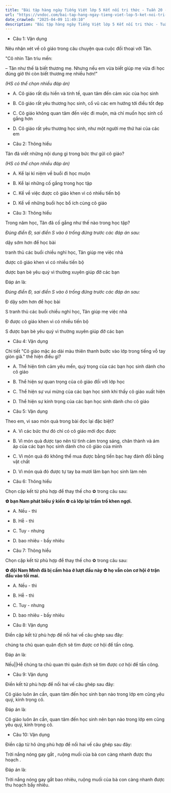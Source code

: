 ```yaml
---
title: "Bài tập hàng ngày Tiếng Việt lớp 5 Kết nối tri thức - Tuần 20 - Thứ 5 gồm các câu hỏi tổng hợp nội dung Đọc hiểu văn bản và Luyện từ và câu được học ở Tuần 20 trong chương trình Tiếng Việt lớp 5 Tập 2 Kết nối tri thức."
url: "https://vndoc.com/bai-tap-hang-ngay-tieng-viet-lop-5-ket-noi-tri-thuc-tuan-20-thu-5-333508"
date_crawled: "2025-04-09 11:49:10"
description: "Bài tập hàng ngày Tiếng Việt lớp 5 Kết nối tri thức - Tuần 20 - Thứ 5 gồm các câu hỏi tổng hợp nội dung Đọc hiểu văn bản và Luyện từ và câu được học ở Tuần 20 trong chương trình Tiếng Việt lớp 5 Tập 2 Kết nối tri thức."
---
```


* Câu 1:  Vận dụng

Nêu nhận xét về cô giáo trong câu chuyện qua cuộc đối thoại với Tân.

"Cô nhìn Tân trìu mến:

– Tân như thế là biết thương mẹ. Nhưng nếu em vừa biết giúp mẹ vừa đi học đúng giờ thì còn biết thương mẹ nhiều hơn!"

_(HS có thể chọn nhiều đáp án)_

  * A. Cô giáo rất dịu hiền và tinh tế, quan tâm đến cảm xúc của học sinh 
  * B. Cô giáo rất yêu thương học sinh, cổ vũ các em hướng tới điều tốt đẹp 
  * C. Cô giáo không quan tâm đến việc đi muộn, mà chỉ muốn học sinh cố gắng hơn 
  * D. Cô giáo rất yêu thương học sinh, như một người mẹ thứ hai của các em 



* Câu 2:  Thông hiểu

Tân đã viết những nội dung gì trong bức thư gửi cô giáo?

_(HS có thể chọn nhiều đáp án)_

  * A. Kể lại kỉ niệm về buổi đi học muộn 
  * B. Kể lại những cố gắng trong học tập 
  * C. Kể về việc được cô giáo khen vì có nhiều tiến bộ 
  * D. Kể về những buổi học bổ ích cùng cô giáo 



* Câu 3:  Thông hiểu

Trong năm học, Tân đã cố gắng như thế nào trong học tập?

_Đúng điền Đ, sai điền S vào ô trống đứng trước các đáp án sau:_

dậy sớm hơn để học bài

tranh thủ các buổi chiều nghỉ học, Tân giúp mẹ việc nhà

được cô giáo khen vì có nhiều tiến bộ

được bạn bè yêu quý vì thường xuyên giúp đỡ các bạn

Đáp án là:

_Đúng điền Đ, sai điền S vào ô trống đứng trước các đáp án sau:_

Đ dậy sớm hơn để học bài

S tranh thủ các buổi chiều nghỉ học, Tân giúp mẹ việc nhà

Đ được cô giáo khen vì có nhiều tiến bộ

S được bạn bè yêu quý vì thường xuyên giúp đỡ các bạn

* Câu 4:  Vận dụng

Chi tiết "Cô giáo mặc áo dài màu thiên thanh bước vào lớp trong tiếng vỗ tay giòn giã." thể hiện điều gì?

  * A. Thể hiện tình cảm yêu mến, quý trọng của các bạn học sinh dành cho cô giáo 
  * B. Thể hiện sự quan trọng của cô giáo đối với lớp học 
  * C. Thể hiện sự vui mừng của các bạn học sinh khi thấy cô giáo xuất hiện 
  * D. Thể hiện sự kính trọng của các bạn học sinh dành cho cô giáo 



* Câu 5:  Vận dụng

Theo em, vì sao món quà trong bài đọc lại đặc biệt?

  * A. Vì các bức thư đó chỉ có cô giáo mới đọc được 
  * B. Vì món quà được tạo nên từ tình cảm trong sáng, chân thành và ám áp của các bạn học sinh dành cho cô giáo của mình 
  * C. Vì món quà đó không thể mua được bằng tiền bạc hay đánh đổi bằng vật chất 
  * D. Vì món quà đó được tự tay ba mươi lăm bạn học sinh làm nên 



* Câu 6:  Thông hiểu

Chọn cặp kết từ phù hợp để thay thế cho ✿ trong câu sau:

**✿ bạn Nam phát biểu ý kiến ✿ cả lớp lại trầm trồ khen ngợi.**

  * A. Nếu - thì 
  * B. Hễ - thì 
  * C. Tuy - nhưng 
  * D. bao nhiêu - bấy nhiêu 



* Câu 7:  Thông hiểu

Chọn cặp kết từ phù hợp để thay thế cho ✿ trong câu sau:

**✿ đội Nam Minh đã bị cầm hòa ở lượt đấu này ✿ họ vẫn còn cơ hội ở trận đấu vào tối mai.**

  * A. Nếu - thì 
  * B. Hễ - thì 
  * C. Tuy - nhưng 
  * D. bao nhiêu - bấy nhiêu 



* Câu 8:  Vận dụng

Điền cặp kết từ phù hợp để nối hai vế câu ghép sau đây:

chúng ta chủ quan  quân địch sẽ tìm được cơ hội để tấn công.

Đáp án là:

Nếu||Hễ chúng ta chủ quan thì quân địch sẽ tìm được cơ hội để tấn công.

* Câu 9:  Vận dụng

Điền kết từ phù hợp để nối hai vế câu ghép sau đây:

Cô giáo luôn ân cần, quan tâm đến học sinh  bạn nào trong lớp em cũng yêu quý, kính trọng cô.

Đáp án là:

Cô giáo luôn ân cần, quan tâm đến học sinh nên bạn nào trong lớp em cũng yêu quý, kính trọng cô.

* Câu 10:  Vận dụng

Điền cặp từ hô ứng phù hợp để nối hai vế câu ghép sau đây:

Trời nắng nóng gay gắt , ruộng muối của bà con càng nhanh được thu hoạch .

Đáp án là:

Trời nắng nóng gay gắt bao nhiêu, ruộng muối của bà con càng nhanh được thu hoạch bấy nhiêu.
